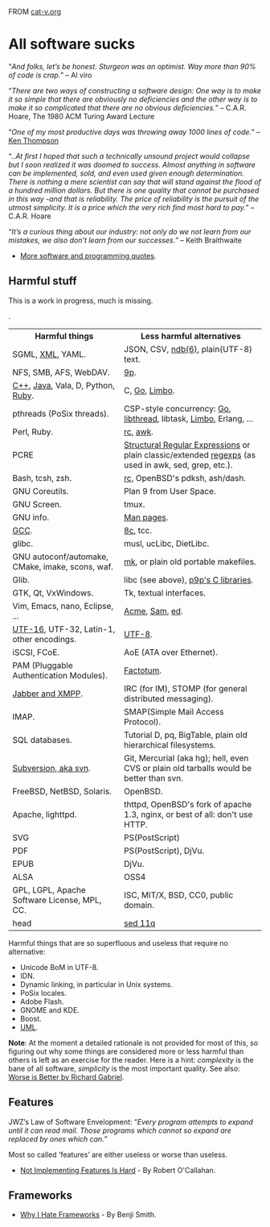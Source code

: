 FROM [cat-v.org](http://harmful.cat-v.org/software/)

# All software sucks

<p>&ldquo;<em>And folks, let&rsquo;s be honest. Sturgeon was an optimist. Way more than 90% of code is crap.</em>&rdquo; &ndash; Al viro</p>

<p>&ldquo;<em>There are two ways of constructing a software design: One way is to make it so simple that there are obviously no deficiencies and the other way is to make it so complicated that there are no obvious deficiencies.</em>&rdquo; &ndash; C.A.R. Hoare, The 1980 ACM Turing Award Lecture</p>

<p>&ldquo;<em>One of my most productive days was throwing away 1000 lines of code.</em>&rdquo; &ndash; <a href="http://genius.cat-v.org/ken-thompson/">Ken Thompson</a></p>

<p>&ldquo;<em>..At first I hoped that such a technically unsound project would collapse but I
soon realized it was doomed to success. Almost anything in software can be
implemented, sold, and even used given enough determination. There is nothing a
mere scientist can say that will stand against the flood of a hundred million
dollars. But there is one quality that cannot be purchased in this way -and
that is reliability. The price of reliability is the pursuit of the utmost
simplicity. It is a price which the very rich find most hard to pay.</em>&rdquo; &ndash; C.A.R. Hoare</p>

<p>&ldquo;<em>It&rsquo;s a curious thing about our industry: not only do we not learn from our mistakes, we also don&rsquo;t learn from our successes.</em>&rdquo;  &ndash; Keith Braithwaite</p>

<ul>
<li><a href="http://quotes.cat-v.org/programming/">More software and programming quotes</a>.</li>
</ul>


<h2>Harmful stuff</h2>

<p>This is a work in progress, much is missing.</p>

<table>
<tr><th>Harmful things</th><th>Less harmful alternatives</th></tr>
<tr><td>SGML, <a href="xml/">XML</a>, YAML.</td><td>JSON, CSV, <a href="http://man.cat-v.org/plan_9/6/ndb">ndb(6)</a>, plain(UTF-8) text.</td></tr>
<tr><td>NFS, SMB, AFS, WebDAV.</td><td><a href="http://9p.cat-v.org">9p</a>.</td></tr>
<tr><td><a href="c++/">C++</a>, <a href="java/">Java</a>, Vala, D, Python, <a href="ruby/">Ruby</a>.</td><td>C, <a href="http://go-lang.cat-v.org">Go</a>, <a href="http://limbo.cat-v.org">Limbo</a>.</td></tr>
<tr><td>pthreads (PoSix threads).</td><td>CSP-style concurrency: <a href="http://go-lang.cat-v.org">Go</a>, <a href="http://man.cat-v.org/plan_9/2/thread">libthread</a>, libtask, <a href="http://limbo.cat-v.org">Limbo</a>, Erlang, ...</td></tr>
<tr><td>Perl, Ruby.</td><td><a href="http://rc.cat-v.org">rc</a>, <a href="http://man.cat-v.org/plan_9/1/awk">awk</a>.</td></tr>
<tr><td>PCRE</td><td><a href="http://doc.cat-v.org/bell_labs/structural_regexps/">Structural Regular Expressions</a> or plain classic/extended <a href="http://man.cat-v.org/plan_9/6/regexp">regexps</a> (as used in awk, sed, grep, etc.).</td></tr>
<tr><td>Bash, tcsh, zsh.</td><td><a href="http://rc.cat-v.org">rc</a>, OpenBSD's pdksh, ash/dash.</td></tr>
<tr><td>GNU Coreutils.</td><td>Plan 9 from User Space.</td></tr>
<tr><td>GNU Screen.</td><td>tmux.</td></tr>
<tr><td>GNU info.</td><td><a href="http://man.cat-v.org">Man pages</a>.</td></tr>
<tr><td><a href="GCC">GCC</a>.</td><td><a href="http://man.cat-v.org/plan_9/1/2c">8c</a>, tcc.</td></tr>
<tr><td>glibc.</td><td>musl, ucLibc, DietLibc.</td></tr>
<tr><td>GNU autoconf/automake, CMake, imake, scons, waf.</td><td><a href="http://doc.cat-v.org/plan_9/4th_edition/papers/mk">mk</a>, or plain old portable makefiles.</td></tr>
<tr><td>Glib.</td><td>libc (see above), <a href="http://man.cat-v.org/p9p/3/">p9p's C libraries</a>.</td></tr>
<tr><td>GTK, Qt, VxWindows.</td><td>Tk, textual interfaces.</td></tr>
<tr><td>Vim, Emacs, nano, Eclipse, ...</td><td><a href="http://acme.cat-v.org">Acme</a>, <a href="http://sam.cat-v.org">Sam</a>, <a href="http://man.cat-v.org/plan_9/1/ed">ed</a>.</td></tr>
<tr><td><a href="http://benlynn.blogspot.com/2011/02/utf-8-good-utf-16-bad_07.html">UTF-16</a>, UTF-32, Latin-1, other encodings.</td><td><a href="http://doc.cat-v.org/bell_labs/utf-8_history">UTF-8</a>.</td>.</tr>
<tr><td>iSCSI, FCoE.</td><td>AoE (ATA over Ethernet).</td></tr>
<tr><td>PAM (Pluggable Authentication Modules).</td><td><a href="http://doc.cat-v.org/plan_9/4th_edition/papers/auth">Factotum</a>.</td></tr>
<tr><td><a href="xml/xmpp/">Jabber and XMPP</a>.</td><td>IRC (for IM), STOMP (for general distributed messaging).</td></tr>
<tr><td>IMAP.</td><td>SMAP(Simple Mail Access Protocol).</td></tr>
<tr><td>SQL databases.</td><td>Tutorial D, pq, BigTable, plain old hierarchical filesystems.</td></tr>
<tr><td><a href="svn/">Subversion, aka svn</a>.</td><td>Git, Mercurial (aka hg); hell, even CVS or plain old tarballs would be better than svn.</td></tr>
<tr><td>FreeBSD, NetBSD, Solaris.</td><td>OpenBSD.</td></tr>
<tr><td>Apache, lighttpd.</td><td>thttpd, OpenBSD's fork of apache 1.3, nginx, or best of all: don't use HTTP.</td></tr>
<tr><td>SVG</td><td>PS(PostScript)</td></tr>
<tr><td>PDF</td><td>PS(PostScript), DjVu.</td></tr>
<tr><td>EPUB</td><td>DjVu.</td></tr>
<tr><td>ALSA</td><td>OSS4</td></tr>
<tr><td>GPL, LGPL, Apache Software License, MPL, CC.</td><td>ISC, MIT/X, BSD, CC0, public domain.</td></tr>
<tr><td>head</td><td><a href="http://man.cat-v.org/unix_8th/1/sed">sed 11q</a></td></tr>
</table>


<p>Harmful things that are so superfluous and useless that require no alternative:</p>

<ul>
<li>Unicode BoM in UTF-8.</li>
<li>IDN.</li>
<li>Dynamic linking, in particular in Unix systems.</li>
<li>PoSix locales.</li>
<li>Adobe Flash.</li>
<li>GNOME and KDE.</li>
<li>Boost.</li>
<li><a href="http://archive.eiffel.com/doc/manuals/technology/bmarticles/uml/page.html">UML</a>.</li>
</ul>


<p><strong>Note</strong>: At the moment a detailed rationale is not provided for most of this, so figuring out why some things are considered more or less harmful than others is left as an exercise for the reader. Here is a hint: <em>complexity</em> is the bane of all software, <em>simplicity</em> is the most important quality. See also: <a href="http://doc.cat-v.org/programming/worse_is_better">Worse is Better by Richard Gabriel</a>.</p>

<h2>Features</h2>

<p>JWZ&rsquo;s Law of Software Envelopment: &ldquo;<em>Every program attempts to expand until it can read mail. Those programs which cannot so expand are replaced by ones which can.</em>&rdquo;</p>

<p>Most so called &lsquo;features&rsquo; are either useless or worse than useless.</p>

<ul>
<li><a href="http://weblogs.mozillazine.org/roc/archives/2010/06/not_implementin.html">Not Implementing Features Is Hard</a> - By Robert O'Callahan.</li>
</ul>


<h2>Frameworks</h2>

<ul>
<li><a href="http://discuss.joelonsoftware.com/default.asp?joel.3.219431">Why I Hate Frameworks</a> - By Benji Smith.</li>
</ul>
